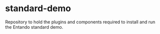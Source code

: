 # standard-demo
Repository to hold the plugins and components required to install and run the Entando standard demo.
